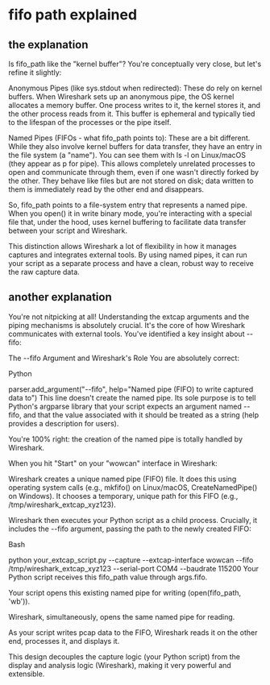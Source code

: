 # fifo path explained

## the explanation

Is fifo_path like the "kernel buffer"?
You're conceptually very close, but let's refine it slightly:

Anonymous Pipes (like sys.stdout when redirected): These do rely on kernel buffers. When Wireshark sets up an anonymous pipe, the OS kernel allocates a memory buffer. One process writes to it, the kernel stores it, and the other process reads from it. This buffer is ephemeral and typically tied to the lifespan of the processes or the pipe itself.

Named Pipes (FIFOs - what fifo_path points to): These are a bit different. While they also involve kernel buffers for data transfer, they have an entry in the file system (a "name"). You can see them with ls -l on Linux/macOS (they appear as p for pipe). This allows completely unrelated processes to open and communicate through them, even if one wasn't directly forked by the other. They behave like files but are not stored on disk; data written to them is immediately read by the other end and disappears.

So, fifo_path points to a file-system entry that represents a named pipe. When you open() it in write binary mode, you're interacting with a special file that, under the hood, uses kernel buffering to facilitate data transfer between your script and Wireshark.

This distinction allows Wireshark a lot of flexibility in how it manages captures and integrates external tools. By using named pipes, it can run your script as a separate process and have a clean, robust way to receive the raw capture data.

## another explanation

You're not nitpicking at all! Understanding the extcap arguments and the piping mechanisms is absolutely crucial. It's the core of how Wireshark communicates with external tools. You've identified a key insight about --fifo:

The --fifo Argument and Wireshark's Role
You are absolutely correct:

Python

parser.add_argument("--fifo", help="Named pipe (FIFO) to write captured data to")
This line doesn't create the named pipe. Its sole purpose is to tell Python's argparse library that your script expects an argument named --fifo, and that the value associated with it should be treated as a string (help provides a description for users).

You're 100% right: the creation of the named pipe is totally handled by Wireshark.

When you hit "Start" on your "wowcan" interface in Wireshark:

Wireshark creates a unique named pipe (FIFO) file. It does this using operating system calls (e.g., mkfifo() on Linux/macOS, CreateNamedPipe() on Windows). It chooses a temporary, unique path for this FIFO (e.g., /tmp/wireshark_extcap_xyz123).

Wireshark then executes your Python script as a child process. Crucially, it includes the --fifo argument, passing the path to the newly created FIFO:

Bash

python your_extcap_script.py --capture --extcap-interface wowcan --fifo /tmp/wireshark_extcap_xyz123 --serial-port COM4 --baudrate 115200
Your Python script receives this fifo_path value through args.fifo.

Your script opens this existing named pipe for writing (open(fifo_path, 'wb')).

Wireshark, simultaneously, opens the same named pipe for reading.

As your script writes pcap data to the FIFO, Wireshark reads it on the other end, processes it, and displays it.

This design decouples the capture logic (your Python script) from the display and analysis logic (Wireshark), making it very powerful and extensible.